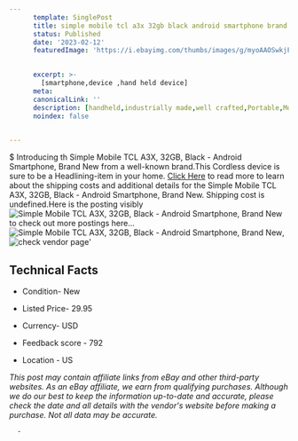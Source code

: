 ```yaml
---
      template: SinglePost
      title: simple mobile tcl a3x 32gb black android smartphone brand new
      status: Published
      date: '2023-02-12'
      featuredImage: 'https://i.ebayimg.com/thumbs/images/g/myoAAOSwkjFjMwTC/s-l225.jpg'
       

      excerpt: >-
        [smartphone,device ,hand held device]
      meta:
      canonicalLink: ''
      description: [handheld,industrially made,well crafted,Portable,Mobile,Compact,Convenient,Lightweight,Maneuverable,Man-portable,Miniature,Carriable,Hand-held,Light,Holdable,Transportable,Mobile device,Pocket-sized,On-the-go,Wireless,Cordless,Compact size,Convenient size, smartphone,device ,hand held device]
      noindex: false
      

---
```

$
      Introducing th Simple Mobile TCL A3X, 32GB, Black - Android Smartphone, Brand New from a well-known brand.This Cordless device  is sure to be a Headlining-item in your home. [Click Here](https://www.ebay.com/itm/115542012804?hash=item1ae6d73384%3Ag%3AmyoAAOSwkjFjMwTC&mkevt=1&mkcid=1&mkrid=711-53200-19255-0&campid=%253CePNCampaignId%253E&customid=%253CreferenceId%253E&toolid=10049) to read more to learn about the shipping costs and additional details for the Simple Mobile TCL A3X, 32GB, Black - Android Smartphone, Brand New. Shipping cost is undefined.Here is the posting visibly ![Simple Mobile TCL A3X, 32GB, Black - Android Smartphone, Brand New](https://i.ebayimg.com/thumbs/images/g/myoAAOSwkjFjMwTC/s-l225.jpg) to check out more postings here... ![Simple Mobile TCL A3X, 32GB, Black - Android Smartphone, Brand New](https://i.ebayimg.com/images/g/myoAAOSwkjFjMwTC/s-l1200.jpg), ![check vendor page](https://origin-galleryplus.ebayimg.com/ws/web/115542012804_2_0_1/225x225.jpg,https://origin-galleryplus.ebayimg.com/ws/web/115542012804_3_0_1/225x225.jpg,https://origin-galleryplus.ebayimg.com/ws/web/115542012804_4_0_1/225x225.jpg)'

      

 ## Technical Facts 



     
      

 - Condition- New 


      

 - Listed Price- 29.95 


      

 - Currency- USD 


      

 - Feedback score - 792 


      

 - Location - US 


      
      

 *_This post may contain affiliate links from eBay and other third-party websites. As an eBay affiliate, we earn from qualifying purchases. Although we do our best to keep the information up-to-date and accurate, please check the date and all details with the vendor's website before making a purchase. Not all data may be accurate._*




      -
